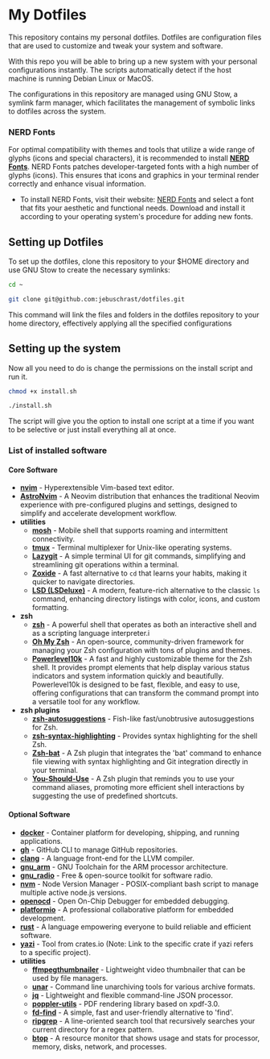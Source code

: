 # My Dotfiles

This repository contains my personal dotfiles. Dotfiles are configuration files that are used to customize and tweak your system and software.

With this repo you will be able to bring up a new system with your personal configurations instantly.
The scripts automatically detect if the host machine is running Debian Linux or MacOS.

The configurations in this repository are managed using GNU Stow, a symlink farm manager, which facilitates the management of symbolic links to dotfiles across the system.

### NERD Fonts

For optimal compatibility with themes and tools that utilize a wide range of glyphs (icons and special characters), it is recommended to install [**NERD Fonts**](https://www.nerdfonts.com/). NERD Fonts patches developer-targeted fonts with a high number of glyphs (icons). This ensures that icons and graphics in your terminal render correctly and enhance visual information.

- To install NERD Fonts, visit their website: [NERD Fonts](https://www.nerdfonts.com/font-downloads) and select a font that fits your aesthetic and functional needs. Download and install it according to your operating system's procedure for adding new fonts.

## Setting up Dotfiles

To set up the dotfiles, clone this repository to your $HOME directory and use GNU Stow to create the necessary symlinks:

```bash
cd ~

git clone git@github.com:jebuschrast/dotfiles.git


```

This command will link the files and folders in the dotfiles repository to your home directory, effectively applying all the specified configurations

## Setting up the system

Now all you need to do is change the permissions on the install script and run it.

```bash
chmod +x install.sh

./install.sh

```

The script will give you the option to install one script at a time if you want to be selective or just install everything all at once.

### List of installed software

#### Core Software

- [**nvim**](https://neovim.io/) - Hyperextensible Vim-based text editor.
- [**AstroNvim**](https://github.com/AstroNvim/AstroNvim) - A Neovim distribution that enhances the traditional Neovim experience with pre-configured plugins and settings, designed to simplify and accelerate development workflow.
- **utilities**
  - [**mosh**](https://mosh.org/) - Mobile shell that supports roaming and intermittent connectivity.
  - [**tmux**](https://github.com/tmux/tmux) - Terminal multiplexer for Unix-like operating systems.
  - [**Lazygit**](https://github.com/jesseduffield/lazygit) - A simple terminal UI for git commands, simplifying and streamlining git operations within a terminal.
  - [**Zoxide**](https://github.com/ajeetdsouza/zoxide) - A fast alternative to `cd` that learns your habits, making it quicker to navigate directories.
  - [**LSD (LSDeluxe)**](https://github.com/Peltoche/lsd) - A modern, feature-rich alternative to the classic `ls` command, enhancing directory listings with color, icons, and custom formatting.
- **zsh**
  - [**zsh**](https://www.zsh.org/) - A powerful shell that operates as both an interactive shell and as a scripting language interpreter.i
  - [**Oh My Zsh**](https://ohmyz.sh/) - An open-source, community-driven framework for managing your Zsh configuration with tons of plugins and themes.
  - [**Powerlevel10k**](https://github.com/romkatv/powerlevel10k) - A fast and highly customizable theme for the Zsh shell. It provides prompt elements that help display various status indicators and system information quickly and beautifully. Powerlevel10k is designed to be fast, flexible, and easy to use, offering configurations that can transform the command prompt into a versatile tool for any workflow.
- **zsh plugins**
  - [**zsh-autosuggestions**](https://github.com/zsh-users/zsh-autosuggestions) - Fish-like fast/unobtrusive autosuggestions for Zsh.
  - [**zsh-syntax-highlighting**](https://github.com/zsh-users/zsh-syntax-highlighting) - Provides syntax highlighting for the shell Zsh.
  - [**Zsh-bat**](https://github.com/eth-p/zsh-bat) - A Zsh plugin that integrates the 'bat' command to enhance file viewing with syntax highlighting and Git integration directly in your terminal.
  - [**You-Should-Use**](https://github.com/MichaelAquilina/zsh-you-should-use) - A Zsh plugin that reminds you to use your command aliases, promoting more efficient shell interactions by suggesting the use of predefined shortcuts.

#### Optional Software

- [**docker**](https://www.docker.com/) - Container platform for developing, shipping, and running applications.
- [**gh**](https://cli.github.com/) - GitHub CLI to manage GitHub repositories.
- [**clang**](https://clang.llvm.org/) - A language front-end for the LLVM compiler.
- [**gnu_arm**](https://developer.arm.com/tools-and-software/open-source-software/developer-tools/gnu-toolchain/gnu-rm) - GNU Toolchain for the ARM processor architecture.
- [**gnu_radio**](https://www.gnuradio.org/) - Free & open-source toolkit for software radio.
- [**nvm**](https://github.com/nvm-sh/nvm) - Node Version Manager - POSIX-compliant bash script to manage multiple active node.js versions.
- [**openocd**](http://openocd.org/) - Open On-Chip Debugger for embedded debugging.
- [**platformio**](https://platformio.org/) - A professional collaborative platform for embedded development.
- [**rust**](https://www.rust-lang.org/) - A language empowering everyone to build reliable and efficient software.
- [**yazi**](https://crates.io/crates/yazi) - Tool from crates.io (Note: Link to the specific crate if yazi refers to a specific project).
- **utilities**
  - [**ffmpegthumbnailer**](https://github.com/dirkvdb/ffmpegthumbnailer) - Lightweight video thumbnailer that can be used by file managers.
  - [**unar**](https://theunarchiver.com/command-line) - Command line unarchiving tools for various archive formats.
  - [**jq**](https://stedolan.github.io/jq/) - Lightweight and flexible command-line JSON processor.
  - [**poppler-utils**](https://poppler.freedesktop.org/) - PDF rendering library based on xpdf-3.0.
  - [**fd-find**](https://github.com/sharkdp/fd) - A simple, fast and user-friendly alternative to 'find'.
  - [**ripgrep**](https://github.com/BurntSushi/ripgrep) - A line-oriented search tool that recursively searches your current directory for a regex pattern.
  - [**btop**](https://github.com/aristocratos/btop) - A resource monitor that shows usage and stats for processor, memory, disks, network, and processes.
